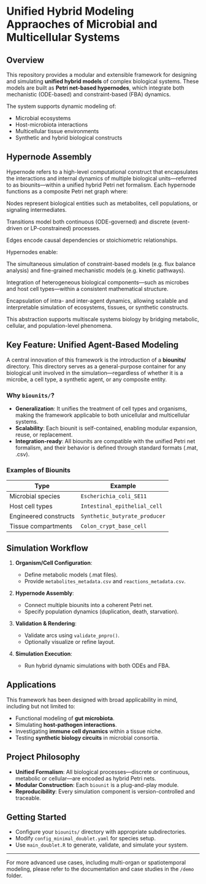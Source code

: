 # Unified Hybrid Modeling Appraoches of Microbial and Multicellular Systems

## Overview

This repository provides a modular and extensible framework for designing and simulating **unified hybrid models** of complex biological systems. These models are built as **Petri net-based hypernodes**, which integrate both mechanistic (ODE-based) and constraint-based (FBA) dynamics.

The system supports dynamic modeling of:

* Microbial ecosystems
* Host-microbiota interactions
* Multicellular tissue environments
* Synthetic and hybrid biological constructs

## Hypernode Assembly

Hypernode refers to a high-level computational construct that encapsulates the interactions and internal dynamics of multiple biological units—referred to as biounits—within a unified hybrid Petri net formalism. Each hypernode functions as a composite Petri net graph where:

Nodes represent biological entities such as metabolites, cell populations, or signaling intermediates.

Transitions model both continuous (ODE-governed) and discrete (event-driven or LP-constrained) processes.

Edges encode causal dependencies or stoichiometric relationships.

Hypernodes enable:

The simultaneous simulation of constraint-based models (e.g. flux balance analysis) and fine-grained mechanistic models (e.g. kinetic pathways).

Integration of heterogeneous biological components—such as microbes and host cell types—within a consistent mathematical structure.

Encapsulation of intra- and inter-agent dynamics, allowing scalable and interpretable simulation of ecosystems, tissues, or synthetic constructs.

This abstraction supports multiscale systems biology by bridging metabolic, cellular, and population-level phenomena.

## Key Feature: Unified Agent-Based Modeling

A central innovation of this framework is the introduction of a **biounits/** directory. This directory serves as a general-purpose container for any biological unit involved in the simulation—regardless of whether it is a microbe, a cell type, a synthetic agent, or any composite entity.

### Why `biounits/`?

* **Generalization**: It unifies the treatment of cell types and organisms, making the framework applicable to both unicellular and multicellular systems.
* **Scalability**: Each biounit is self-contained, enabling modular expansion, reuse, or replacement.
* **Integration-ready**: All biounits are compatible with the unified Petri net formalism, and their behavior is defined through standard formats (.mat, .csv).

### Examples of Biounits

| Type                  | Example                       |
| --------------------- | ----------------------------- |
| Microbial species     | `Escherichia_coli_SE11`       |
| Host cell types       | `Intestinal_epithelial_cell`  |
| Engineered constructs | `Synthetic_butyrate_producer` |
| Tissue compartments   | `Colon_crypt_base_cell`       |

## Simulation Workflow

1. **Organism/Cell Configuration**:

   * Define metabolic models (.mat files).
   * Provide `metabolites_metadata.csv` and `reactions_metadata.csv`.

2. **Hypernode Assembly**:

   * Connect multiple biounits into a coherent Petri net.
   * Specify population dynamics (duplication, death, starvation).

3. **Validation & Rendering**:

   * Validate arcs using `validate_pnpro()`.
   * Optionally visualize or refine layout.

4. **Simulation Execution**:

   * Run hybrid dynamic simulations with both ODEs and FBA.

## Applications

This framework has been designed with broad applicability in mind, including but not limited to:

* Functional modeling of **gut microbiota**.
* Simulating **host-pathogen interactions**.
* Investigating **immune cell dynamics** within a tissue niche.
* Testing **synthetic biology circuits** in microbial consortia.

## Project Philosophy

* **Unified Formalism**: All biological processes—discrete or continuous, metabolic or cellular—are encoded as hybrid Petri nets.
* **Modular Construction**: Each `biounit` is a plug-and-play module.
* **Reproducibility**: Every simulation component is version-controlled and traceable.

## Getting Started

* Configure your `biounits/` directory with appropriate subdirectories.
* Modify `config_minimal_doublet.yaml` for species setup.
* Use `main_doublet.R` to generate, validate, and simulate your system.

---

For more advanced use cases, including multi-organ or spatiotemporal modeling, please refer to the documentation and case studies in the `/demo` folder.
